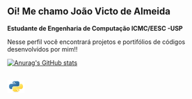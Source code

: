 ## Oi! Me chamo João Victo de Almeida
**Estudante de Engenharia de Computação ICMC/EESC -USP**

Nesse perfil você encontrará projetos e portifólios de códigos desenvolvidos por mim!!

[![Anurag's GitHub stats](https://github-readme-stats.vercel.app/api?username=JvAlm71)](https://github.com/anuraghazra/github-readme-stats)

<div style="display: inline_block"><br>
  <img align="center" alt="Rafa-Python" height="30" width="40" src="https://raw.githubusercontent.com/devicons/devicon/master/icons/python/python-original.svg">
  
</div>
